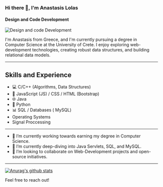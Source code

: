 ### Hi there 👋, I'm Anastasis Lolas
#### Design and Code Development
![Design and code Development](https://miro.medium.com/v2/resize:fit:840/1*b21FyqUbowHYAOQDXH0tDw.jpeg)

I'm Anastasis from Greece, and I'm currently pursuing a degree in Computer Science at the University of Crete. I enjoy exploring web-development technologies, creating robust data structures, and building relational data models.

---

## Skills and Experience
* 💻 C/C++ (Algorithms, Data Structures)
* 📱 JavaScript (JS) / CSS / HTML (Bootstrap)
* 🌐 Java 
* 🐍 Python 
* 📊 SQL / Databases ( MySQL)
* Operating Systems
* Signal Proccessing 
---

- 🔭 I’m currently working towards earning my degree in Computer Science.
- 🌱 I’m currently deep-diving into Java Servlets, SQL, and MySQL.
- 👯 I’m looking to collaborate on Web-Development projects and open-source initiatives.

---

[![Anurag's github stats](https://github-readme-stats.vercel.app/api?username=Anastasis-Lolas&theme=dark&show_icons=true)](https://github.com/Anastasis-Lolas/github-readme-stats)

Feel free to reach out! 
